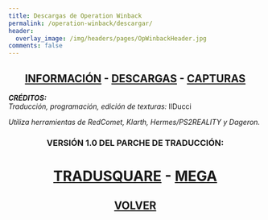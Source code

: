 ```yaml
---
title: Descargas de Operation Winback
permalink: /operation-winback/descargar/
header:
  overlay_image: /img/headers/pages/OpWinbackHeader.jpg
comments: false
---
```

<h2 style="text-align: center;"><strong><a href="/operation-winback/informacion/">INFORMACIÓN</a> - <a href="/operation-winback/descargar/">DESCARGAS</a> - <a href="/operation-winback/capturas/">CAPTURAS</a></strong></h2>

_**CRÉDITOS:**_  
_Traducción, programación, edición de texturas:_ IlDucci

_Utiliza herramientas de RedComet, Klarth, Hermes/PS2REALITY y Dageron._

<h3 style="text-align: center;">VERSIÓN 1.0 DEL PARCHE DE TRADUCCIÓN:</h3>

<h1 style="text-align: center;"><strong><a href="https://tradusquare.es/parches/TraduccionesTioVictor/OPWB-V10-ESP.7z" target="_blank">TRADUSQUARE</a> - <a href="https://mega.nz/file/pYVkSZqC#PppPK_y0youHdoJW-hBpJDkdKdQNlcJh8-A5cRnoAyE" target="_blank">MEGA</a></strong></h1>

<h2 style="text-align: center;"><a href="/operation-winback/"><strong>VOLVER</strong></a></h2>



